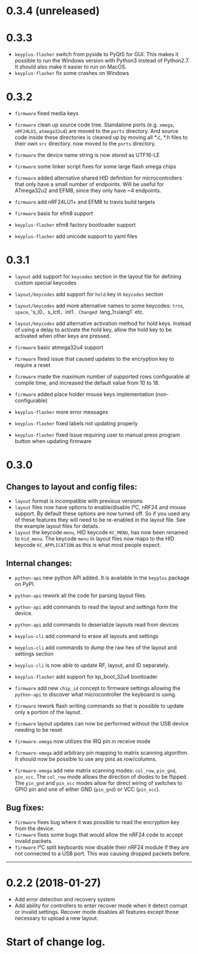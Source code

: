 0.3.4 (unreleased)
==================

0.3.3
==================

* `keyplus-flasher` switch from pyside to PyQt5 for GUI. This makes it possible
    to run the Windows version with Python3 instead of Python2.7. It should
    also make it easier to run on MacOS.
* `keyplus-flasher` fix some crashes on Windows

0.3.2
==================

* `firmware` fixed media keys
* `firmware` clean up source code tree. Standalone ports (e.g. `xmega`,
  `nRF24LU1`, `atmega32u4`) are moved to the `ports` directory. And source
  code inside these directories is cleaned up by moving all *.c, *.h files
  to their own `src` directory.
  now moved to the `ports` directory.
* `firmware` the device name string is now stored as UTF16-LE
* `firmware` some linker script fixes for some large flash xmega chips
* `firmware` added alternative shared HID definition for microcontrollers that
  only have a small number of endpoints. Will be useful for ATmega32u2 and EFM8,
  since they only have ~4 endpoints.
* `firmware` add nRF24LU1+ and EFM8 to travis build targets
* `firmware` basis for efm8 support

* `keyplus-flasher` efm8 factory bootloader support
* `keyplus-flasher` add unicode support to yaml files


0.3.1
==================

* `layout` add support for `keycodes` section in the layout file for defining
  custom special keycodes
* `layout/keycodes` add support for `hold` key in `keycodes` section
* `layout/keycodes` add more alternative names to some keycodes: `trns`, `space`, 's_l0`,
  `s_lctl`, `int1`. Changed `lang_1` to `lang1` etc.
* `layout/keycodes` add alternative activation method for hold keys. Instead of
  using a delay to activate the hold key, allow the hold key to be activated
  when other keys are pressed.

* `firmware` basic atmega32u4 support
* `firmware` fixed issue that caused updates to the encryption key to
  require a reset
* `firmware` made the maximum number of supported rows configurable at compile
  time, and increased the default value from 10 to 18.
* `firmware` added place holder mouse keys implementation (non-configurable)

* `keyplus-flasher` more error messages
* `keyplus-flasher` fixed labels not updating properly
* `keyplus-flasher` fixed issue requiring user to manual press program button
  when updating firmware

0.3.0
==================

Changes to layout and config files:
-----------------------------------

* `layout` format is incompatible with previous versions
* `layout` files now have options to enable/disable I²C, nRF24 and mouse
  support.  By default these options are now turned off. So if you used any
  of these features they will need to be re-enabled in the layout file. See
  the example layout files for details.
* `layout` the keycode `menu`, HID keycode `KC_MENU`, has now been renamed to
  `hid_menu`. The keycode `menu` in layout files now maps to the HID keycode
  `KC_APPLICATION` as this is what most people expect.

Internal changes:
-----------------

* `python-api` new python API added. It is available in the `keyplus` package
  on PyPI.
* `python-api` rework all the code for parsing layout files.
* `python-api` add commands to read the layout and settings form the device.
* `python-api` add commands to deserialize layouts read from devices

* `keyplus-cli` add command to erase all layouts and settings
* `keyplus-cli` add commands to dump the raw hex of the layout and settings section
* `keyplus-cli` is now able to update RF, layout, and ID separately.

* `keyplus-flasher` add support for kp_boot_32u4 bootloader

* `firmware` add new `chip_id` concept to firmware settings allowing the
  `python-api` to discover what microcontroller the keyboard is using.
* `firmware` rework flash writing commands so that is possible to update only a
  portion of the layout.
* `firmware` layout updates can now be performed without the USB device
  needing to be reset
* `firmware-xmega` now utilizes the IRQ pin in receive mode
* `firmware-xmega` add arbitrary pin mapping to matrix scanning algorithm. It
  should now be possible to use any pins as row/columns.
* `firmware-xmega` add new matrix scanning modes: `col_row`, `pin_gnd`,
  `pin_vcc`. The `col_row` mode allows the direction of diodes to be flipped.
  The `pin_gnd` and `pin_vcc` modes allow for direct wiring of switches to GPIO
  pin and one of either GND (`pin_gnd`) or VCC (`pin_vcc`).

Bug fixes:
----------

* `firmware` fixes bug where it was possible to read the encryption key from the
  device.
* `firmware` fixes some bugs that would allow the nRF24 code to accept invalid
  packets.
* `firmware` I²C split keyboards now disable their nRF24 module if they are
  not connected to a USB port. This was causing dropped packets before.

*******************************************************************************

0.2.2 (2018-01-27)
==================

* Add error detection and recovery system
* Add ability for controllers to enter recover mode when it detect
  corrupt or invalid settings. Recover mode disables all features except those
  necessary to upload a new layout.

Start of change log.
====================
